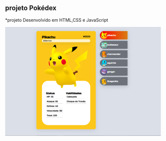 ## projeto Pokédex

*projeto Desenvolvido em HTML,CSS e JavaScript

<img src="./src/images/pokedex.png" alt="print-pokedex">